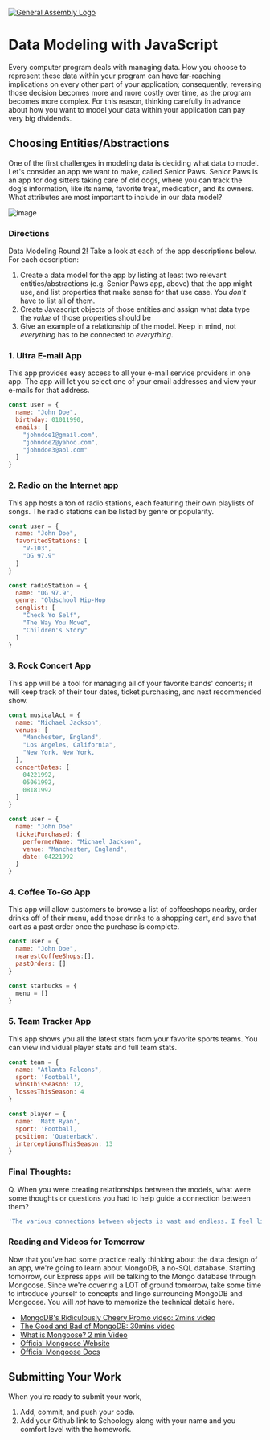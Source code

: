 [![General Assembly Logo](https://camo.githubusercontent.com/1a91b05b8f4d44b5bbfb83abac2b0996d8e26c92/687474703a2f2f692e696d6775722e636f6d2f6b6538555354712e706e67)](https://generalassemb.ly/education/web-development-immersive)

# Data Modeling with JavaScript

Every computer program deals with managing data. How you choose to represent
these data within your program can have far-reaching implications on every other
part of your application; consequently, reversing those decision becomes more
and more costly over time, as the program becomes more complex. For this reason,
thinking carefully in advance about how you want to model your data within your
application can pay very big dividends.

## Choosing Entities/Abstractions

One of the first challenges in modeling data is deciding what data to model.
Let's consider an app we want to make, called Senior Paws. Senior Paws is an app for dog sitters taking care of old dogs, where you can track the dog's information, like its name, favorite treat, medication, and its owners. What attributes are most important to include in our data model?

![image](data_modeling.png)


### Directions

Data Modeling Round 2! Take a look at each of the app descriptions below. For each description:
  1. Create a data model for the app by listing at least two relevant
entities/abstractions (e.g. Senior Paws app, above) that the app might use, and list properties that make sense for that use case. You *don't* have to list all of them.
  1. Create Javascript objects of those entities and assign what data type the _value_ of those properties should be
  1. Give an example of a relationship of the model. Keep in mind, not _everything_ has to be connected to _everything_.

### 1. Ultra E-mail App

This app provides easy access to all your e-mail service providers in one app. The app will let you select one of your email addresses and view your e-mails for that address.
 
```js
const user = {
  name: "John Doe",
  birthday: 01011990,
  emails: [
    "johndoe1@gmail.com",
    "johndoe2@yahoo.com",
    "johndoe3@aol.com"
  ]
}
```

### 2. Radio on the Internet app

This app hosts a ton of radio stations, each featuring their own playlists of songs. The radio stations can be listed by genre or popularity.


```js
const user = {
  name: "John Doe",
  favoritedStations: [
    "V-103",
    "OG 97.9"
  ]
}

const radioStation = {
  name: "OG 97.9",
  genre: "Oldschool Hip-Hop
  songlist: [
    "Check Yo Self",
    "The Way You Move",
    "Children's Story"
  ]
}
```

### 3. Rock Concert App

This app will be a tool for managing all of your favorite bands' concerts; it will keep track of their tour dates, ticket purchasing, and next recommended show.

```js
const musicalAct = {
  name: "Michael Jackson",
  venues: [
    "Manchester, England",
    "Los Angeles, California",
    "New York, New York,
  ],
  concertDates: [
    04221992, 
    05061992, 
    08181992
  ]
}

const user = {
  name: "John Doe"
  ticketPurchased: {
    performerName: "Michael Jackson",
    venue: "Manchester, England",
    date: 04221992 
  }
}
```

### 4. Coffee To-Go App

This app will allow customers to browse a list of coffeeshops nearby, order drinks off of their menu, add those drinks to a shopping cart, and save that cart as a past order once the purchase is complete.

```js
const user = {
  name: "John Doe",
  nearestCoffeeShops:[],
  pastOrders: []
}

const starbucks = {
  menu = []
}
```

### 5. Team Tracker App

This app shows you all the latest stats from your favorite sports teams. You can view individual player stats and full team stats.

```js
const team = {
  name: "Atlanta Falcons",
  sport: 'Football',
  winsThisSeason: 12,
  lossesThisSeason: 4
}

const player = {
  name: 'Matt Ryan',
  sport: 'Football,
  position: 'Quaterback',
  interceptionsThisSeason: 13
}
```


### Final Thoughts:

Q. When you were creating relationships between the models, what were some thoughts or questions you had to help guide a connection between them?

```js
'The various connections between objects is vast and endless. I feel like I can never find all the user interactions first time through.'
```

### Reading and Videos for Tomorrow
Now that you've had some practice really thinking about the data design of an app, we're going to learn about MongoDB, a no-SQL database. Starting tomorrow, our Express apps will be talking to the Mongo database through Mongoose. Since we're covering a LOT of ground tomorrow, take some time to introduce yourself to concepts and lingo surrounding MongoDB and Mongoose. You will _not_ have to memorize the technical details here.

- [MongoDB's Ridiculously Cheery Promo video: 2mins video](https://www.youtube.com/watch?v=CvIr-2lMLsk)
- [The Good and Bad of MongoDB: 30mins video](https://www.youtube.com/watch?v=hWxnRi_WXtg)
- [What is Mongoose? 2 min Video](https://www.youtube.com/watch?v=swWRUvluSkE)
- [Official Mongoose Website](http://mongoosejs.com/index.html)
- [Official Mongoose Docs](http://mongoosejs.com/docs/index.html)

## Submitting Your Work

  When you're ready to submit your work,

  1. Add, commit, and push your code.
  2. Add your Github link to Schoology along with your name and you comfort level with the homework.
